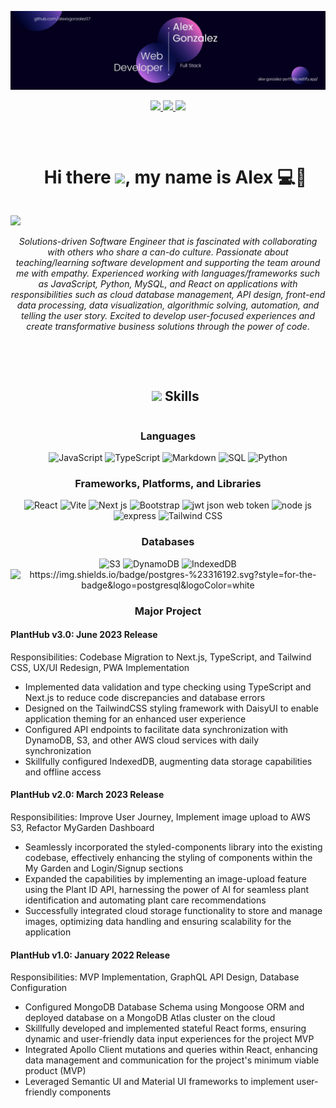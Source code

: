 ![I am a Full Stack Web Developer](https://github.com/AlexisGonzalez07/AlexisGonzalez07/blob/main/Banner.jpg)
<p align="center">
  <a href="https://alex-gonzalez-portfolio.netlify.app/" target="_blank">
      <img src="https://img.shields.io/badge/Portfolio-678666?&style=for-the-badge&logoColor=white">
  </a>
  <a href="https://www.linkedin.com/in/alexis-gonzalez-07/" target="_blank">
    <img src="https://img.shields.io/badge/linkedin-678666?&style=for-the-badge&logo=linkedin&logoColor=white">
  </a>

  <a href="mailto:alexis.gonzalez07@gmail.com">
    <img src="https://img.shields.io/badge/SEND%20MAIL-678666?&style=for-the-badge&logo=MAIL.RU&logoColor=white">
   </a>
</p>

<br>

<div id="user-content-toc">
  <ul align="center">
    <summary><h1 style="display: inline-block">Hi there <img src="https://media.giphy.com/media/hvRJCLFzcasrR4ia7z/giphy.gif" width="30">, my name is Alex 💻🥋</h1></summary>
  </ul>
</div>

<img src="https://user-images.githubusercontent.com/73097560/115834477-dbab4500-a447-11eb-908a-139a6edaec5c.gif">

<p align="center"><em>Solutions-driven Software Engineer that is fascinated with collaborating with others who share a can-do culture. Passionate about teaching/learning software development and supporting the team around me with empathy. Experienced working with languages/frameworks such as JavaScript, Python, MySQL, and React on applications with responsibilities such as cloud database management, API design, front-end data processing, data visualization, algorithmic solving, automation, and telling the user story. Excited to develop user-focused experiences and create transformative business solutions through the power of code</em>.</p>
<br>

<br>

<div id="user-content-toc">
  <ul align="center">
    <summary><h2 style="display: inline-block"><img src="https://media2.giphy.com/media/QssGEmpkyEOhBCb7e1/giphy.gif?cid=ecf05e47a0n3gi1bfqntqmob8g9aid1oyj2wr3ds3mg700bl&rid=giphy.gif" width ="20"> Skills</h2></summary>
  </ul>
</div>

<h3 align="center">Languages</h3>
<p align="center">
  <img alt="JavaScript" src="https://img.shields.io/badge/javascript-%23323330.svg?style=for-the-badge&logo=javascript&logoColor=%23F7DF1E">
  <img alt="TypeScript" src="https://img.shields.io/badge/typescript-%23007ACC.svg?style=for-the-badge&logo=typescript&logoColor=white">
  <img alt="Markdown" src="https://img.shields.io/badge/html5-%23E34F26.svg?style=for-the-badge&logo=html5&logoColor=white">
  <img alt="SQL" src="https://img.shields.io/badge/css3-%231572B6.svg?style=for-the-badge&logo=css3&logoColor=white">
  <img alt="Python" src="https://img.shields.io/badge/python-3670A0?style=for-the-badge&logo=python&logoColor=ffdd54">
</p>

<h3 align="center">Frameworks, Platforms, and Libraries</h3>
<p align="center">
  <img alt="React" src="https://img.shields.io/badge/react-%2320232a.svg?style=for-the-badge&logo=react&logoColor=%2361DAFB">
  <img alt="Vite" src="https://img.shields.io/badge/vite-%23646CFF.svg?style=for-the-badge&logo=vite&logoColor=white">
  <img alt="Next js" src="https://img.shields.io/badge/Next-black?style=for-the-badge&logo=next.js&logoColor=white">
  <img alt="Bootstrap" src="https://img.shields.io/badge/bootstrap-%238511FA.svg?style=for-the-badge&logo=bootstrap&logoColor=white">
  <img alt="jwt json web token" src="https://img.shields.io/badge/JWT-black?style=for-the-badge&logo=JSON%20web%20tokens">
  <img alt="node js" src="https://img.shields.io/badge/node.js-6DA55F?style=for-the-badge&logo=node.js&logoColor=white">
  <img alt="express" src="https://img.shields.io/badge/express.js-%23404d59.svg?style=for-the-badge&logo=express&logoColor=%2361DAFB">
  <img alt="Tailwind CSS" src="https://img.shields.io/badge/tailwindcss-%2338B2AC.svg?style=for-the-badge&logo=tailwind-css&logoColor=white">
</p>

<h3 align="center">Databases</h3>
<p align="center">
  <img src="https://img.shields.io/badge/S3-569A31?style=for-the-badge&logo=amazon-s3&logoColor=white" alt="S3">
<img src="https://img.shields.io/badge/DynamoDB-4053D6?style=for-the-badge&logo=amazon-dynamodb&logoColor=white" alt="DynamoDB">
<img src="https://img.shields.io/badge/IndexedDB-2196F3?style=for-the-badge&logo=mozilla-firefox&logoColor=white" alt="IndexedDB">
<img src="https://img.shields.io/badge/postgres-%23316192.svg?style=for-the-badge&logo=postgresql&logoColor=white" alt="https://img.shields.io/badge/postgres-%23316192.svg?style=for-the-badge&logo=postgresql&logoColor=white">
</p>


<h3 align="center">Major Project</h3>
<h4>PlantHub v3.0: June 2023 Release</h4>

Responsibilities: Codebase Migration to Next.js, TypeScript, and Tailwind CSS, UX/UI Redesign, PWA Implementation

<ul>
  <li>Implemented data validation and type checking using TypeScript and Next.js to reduce code discrepancies and database errors</li>
  <li>Designed on the TailwindCSS styling framework with DaisyUI to enable application theming for an enhanced user experience</li>
  <li>Configured API endpoints to facilitate data synchronization with DynamoDB, S3, and other AWS cloud services with daily synchronization</li>
  <li>Skillfully configured IndexedDB, augmenting data storage capabilities and offline access</li>
</ul>

<h4>PlantHub v2.0: March 2023 Release</h4>

Responsibilities: Improve User Journey, Implement image upload to AWS S3, Refactor MyGarden Dashboard

<ul>
  <li>Seamlessly incorporated the styled-components library into the existing codebase, effectively enhancing the styling of components within the My Garden and Login/Signup sections</li>
  <li>Expanded the capabilities by implementing an image-upload feature using the Plant ID API, harnessing the power of AI for seamless plant identification and automating plant care recommendations</li>
  <li>Successfully integrated cloud storage functionality to store and manage images, optimizing data handling and ensuring scalability for the application</li>
</ul>

<h4>PlantHub v1.0: January 2022 Release</h4>

Responsibilities: MVP Implementation, GraphQL API Design, Database Configuration

<ul>
  <li>Configured MongoDB Database Schema using Mongoose ORM and deployed database on a MongoDB Atlas cluster on the cloud</li>
  <li>Skillfully developed and implemented stateful React forms, ensuring dynamic and user-friendly data input experiences for the project MVP</li>
  <li>Integrated Apollo Client mutations and queries within React, enhancing data management and communication for the project's minimum viable product (MVP)</li>
  <li>Leveraged Semantic UI and Material UI frameworks to implement user-friendly components</li>
</ul>

